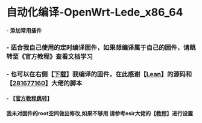 # 自动化编译-OpenWrt-Lede_x86_64

#### - 添加常用插件

### - 适合我自己使用的定时编译固件，如果想编译属于自己的固件，请跳转至《官方教程》查看文档学习

### - 也可以在右侧【[下载](https://github.com/zh15933/build-openwrt/releases)】我编译的固件，在此感谢【[Lean](https://github.com/coolsnowwolf/lede)】的源码和【[281677160](https://github.com/281677160/build-openwrt)】大佬的脚本

#### - 【[官方教程跳转](https://github.com/281677160/build-openwrt/blob/main/README.md)】

####   我未对固件的root空间做出修改,如果不够用 请参考esir大佬的【[教程](https://www.youtube.com/watch?v=YwbwzuXKNlg&t=584s)】进行设置
